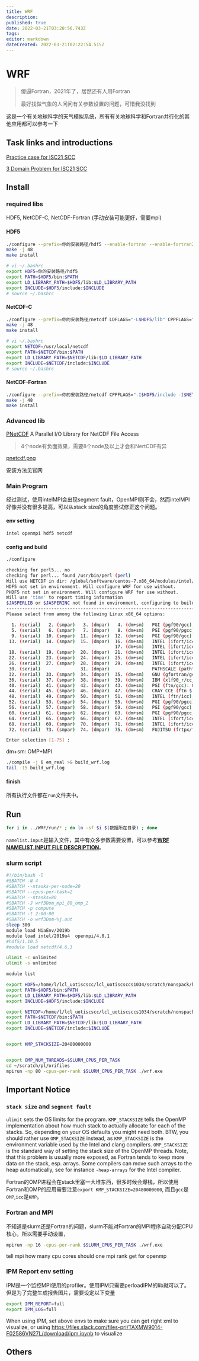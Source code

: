 ```yaml
---
title: WRF
description: 
published: true
date: 2022-03-21T03:20:56.743Z
tags: 
editor: markdown
dateCreated: 2022-03-21T02:22:54.515Z
---
```


# WRF

> 傻逼Fortran，2021年了，居然还有人用Fortran
>
> 最好找做气象的人问问有关参数设置的问题，可惜我没找到

这是一个有关地球科学的天气模拟系统，所有有关地球科学和Fortran并行化的其他应用都可以参考一下

## Task links and introductions

[Practice case for ISC21 SCC](https://hpcadvisorycouncil.atlassian.net/wiki/spaces/HPCWORKS/pages/1827438600/WRF+with+Single+Domain+-+Practice+case+for+ISC21+SCC)

[3 Domain Problem for ISC21 SCC](https://hpcadvisorycouncil.atlassian.net/wiki/spaces/HPCWORKS/pages/1827438607/WRF+-+3+Domain+Problem+for+ISC21+SCC)

## Install

### required libs

HDF5, NetCDF-C, NetCDF-Fortran (手动安装可能更好，需要mpi)

#### HDF5

```bash
./configure --prefix=你的安装路径/hdf5 --enable-fortran --enable-fortran2003 --enable-parallel
make -j 48
make install
```

```bash
# vi ~/.bashrc
export HDF5=你的安装路径/hdf5
export PATH=$HDF5/bin:$PATH
export LD_LIBRARY_PATH=$HDF5/lib:$LD_LIBRARY_PATH
export INCLUDE=$HDF5/include:$INCLUDE
# source ~/.bashrc
```

#### NetCDF-C

```bash
./configure --prefix=你的安装路径/netcdf LDFLAGS="-L$HDF5/lib" CPPFLAGS="-I$HDF5/include" CC=mpiicc --disable-dap
make -j 48
make install
```

```bash
# vi ~/.bashrc
export NETCDF=/usr/local/netcdf
export PATH=$NETCDF/bin:$PATH
export LD_LIBRARY_PATH=$NETCDF/lib:$LD_LIBRARY_PATH
export INCLUDE=$NETCDF/include:$INCLUDE
# source ~/.bashrc
```

#### NetCDF-Fortran

```bash
./configure --prefix=你的安装路径/netcdf CPPFLAGS="-I$HDF5/include -I$NETCDF/include" LDFLAGS="-L$HDF5/lib -L$NETCDF/lib" CC=mpiicc FC=mpiif90 F77=mpiif90 # 与NetCDF-C安装在同一目录下
make -j 48
make install
```

### Advanced lib

[PNetCDF](https://parallel-netcdf.github.io/) A Parallel I/O Library for NetCDF File Access

> 4个node有负面效果，需要8个node及以上才会和NertCDF有异

[pnetcdf.png](https://z3.ax1x.com/2021/07/15/WnELTI.md.png)

安装方法见官网

### Main Program

经过测试，使用intelMPI会出现segment fault，OpenMPI则不会，然而intelMPI好像并没有很多提高，可以从stack size的角度尝试修正这个问题。

#### env setting

```bash
intel openmpi hdf5 netcdf
```

#### config and build

```bash
./configure
```

```bash
checking for perl5... no
checking for perl... found /usr/bin/perl (perl)
Will use NETCDF in dir: /global/software/centos-7.x86_64/modules/intel/2020.1.217/netcdf/4.7.4
HDF5 not set in environment. Will configure WRF for use without.
PHDF5 not set in environment. Will configure WRF for use without.
Will use 'time' to report timing information
$JASPERLIB or $JASPERINC not found in environment, configuring to build without grib2 I/O...
------------------------------------------------------------------------
Please select from among the following Linux x86_64 options:

  1. (serial)   2. (smpar)   3. (dmpar)   4. (dm+sm)   PGI (pgf90/gcc)
  5. (serial)   6. (smpar)   7. (dmpar)   8. (dm+sm)   PGI (pgf90/pgcc): SGI MPT
  9. (serial)  10. (smpar)  11. (dmpar)  12. (dm+sm)   PGI (pgf90/gcc): PGI accelerator
 13. (serial)  14. (smpar)  15. (dmpar)  16. (dm+sm)   INTEL (ifort/icc)
                                         17. (dm+sm)   INTEL (ifort/icc): Xeon Phi (MIC architecture)
 18. (serial)  19. (smpar)  20. (dmpar)  21. (dm+sm)   INTEL (ifort/icc): Xeon (SNB with AVX mods)
 22. (serial)  23. (smpar)  24. (dmpar)  25. (dm+sm)   INTEL (ifort/icc): SGI MPT
 26. (serial)  27. (smpar)  28. (dmpar)  29. (dm+sm)   INTEL (ifort/icc): IBM POE
 30. (serial)               31. (dmpar)                PATHSCALE (pathf90/pathcc)
 32. (serial)  33. (smpar)  34. (dmpar)  35. (dm+sm)   GNU (gfortran/gcc)
 36. (serial)  37. (smpar)  38. (dmpar)  39. (dm+sm)   IBM (xlf90_r/cc_r)
 40. (serial)  41. (smpar)  42. (dmpar)  43. (dm+sm)   PGI (ftn/gcc): Cray XC CLE
 44. (serial)  45. (smpar)  46. (dmpar)  47. (dm+sm)   CRAY CCE (ftn $(NOOMP)/cc): Cray XE and XC
 48. (serial)  49. (smpar)  50. (dmpar)  51. (dm+sm)   INTEL (ftn/icc): Cray XC
 52. (serial)  53. (smpar)  54. (dmpar)  55. (dm+sm)   PGI (pgf90/pgcc)
 56. (serial)  57. (smpar)  58. (dmpar)  59. (dm+sm)   PGI (pgf90/gcc): -f90=pgf90
 60. (serial)  61. (smpar)  62. (dmpar)  63. (dm+sm)   PGI (pgf90/pgcc): -f90=pgf90
 64. (serial)  65. (smpar)  66. (dmpar)  67. (dm+sm)   INTEL (ifort/icc): HSW/BDW
 68. (serial)  69. (smpar)  70. (dmpar)  71. (dm+sm)   INTEL (ifort/icc): KNL MIC
 72. (serial)  73. (smpar)  74. (dmpar)  75. (dm+sm)   FUJITSU (frtpx/fccpx): FX10/FX100 SPARC64 IXfx/Xlfx

Enter selection [1-75] :
```

dm+sm: OMP+MPI

```bash
./compile -j 6 em_real >& build_wrf.log
tail -15 build_wrf.log
```

#### finish

所有执行文件都在`run`文件夹中。

## Run

```bash
for i in ../WRF/run/* ; do ln -sf $i $(数据所在目录) ; done
```

`namelist.input`是输入文件，其中有众多参数需要设置，可以参考[**WRF NAMELIST.INPUT FILE DESCRIPTION**](https://esrl.noaa.gov/gsd/wrfportal/namelist_input_options.html)。

### slurm script

```bash
#!/bin/bash -l
#SBATCH -N 4
#SBATCH --ntasks-per-node=20
#SBATCH --cpus-per-task=2
#SBATCH --ntasks=80
#SBATCH -J wrf3Dom_mpi_80_omp_2
#SBATCH -p compute
#SBATCH -t 2:00:00
#SBATCH -o wrf3Dom-%j.out
sleep 300
module load NiaEnv/2019b
module load intel/2019u4  openmpi/4.0.1
#hdf5/1.10.5
#module load netcdf/4.6.3

ulimit -c unlimited
ulimit -s unlimited

module list

export HDF5=/home/l/lcl_uotiscscc/lcl_uotiscsccs1034/scratch/nonspack/hdf5
export PATH=$HDF5/bin:$PATH
export LD_LIBRARY_PATH=$HDF5/lib:$LD_LIBRARY_PATH
export INCLUDE=$HDF5/include:$INCLUDE

export NETCDF=/home/l/lcl_uotiscscc/lcl_uotiscsccs1034/scratch/nonspack/netcdf
export PATH=$NETCDF/bin:$PATH
export LD_LIBRARY_PATH=$NETCDF/lib:$LD_LIBRARY_PATH
export INCLUDE=$NETCDF/include:$INCLUDE


export KMP_STACKSIZE=20480000000


export OMP_NUM_THREADS=$SLURM_CPUS_PER_TASK
cd ~/scratch/pl/orifiles
mpirun -np 80 -cpus-per-rank $SLURM_CPUS_PER_TASK ./wrf.exe
```

## Important Notice

### `stack size` and `segment fault`

`ulimit` sets the OS limits for the program.
`KMP_STACKSIZE` tells the OpenMP implementation about how much stack to actually allocate for each of the stacks. So, depending on your OS defaults you might need both. BTW, you should rather use `OMP_STACKSIZE` instead, as `KMP_STACKSIZE` is the environment variable used by the Intel and clang compilers. `OMP_STACKSIZE` is the standard way of setting the stack size of the OpenMP threads.
Note, that this problem is usually more exposed, as Fortran tends to keep more data on the stack, esp. arrays. Some compilers can move such arrays to the heap automatically, see for instance `-heap-arrays` for the Intel compiler.

Fortran的OMP进程会在stack里塞一大堆东西，很多时候会爆栈，所以使用Fortran和OMP的应用需要注意`export KMP_STACKSIZE=20480000000`, 而且`gcc`是`OMP`,`icc`是`KMP`。

### Fortran and MPI

不知道是slurm还是Fortran的问题，slurm不能对Fortran的MPI程序自动分配CPU核心，所以需要手动设置，

```bash
mpirun -np 16 -cpus-per-rank $SLURM_CPUS_PER_TASK ./wrf.exe
```

tell mpi how many cpu cores should one mpi rank get for openmp

### IPM Report env setting

IPM是一个监控MPI使用的profiler。使用IPM只需要perloadIPM的lib就可以了。但是为了完整生成报告图片，需要设定以下变量

```bash
export IPM_REPORT=full
export IPM_LOG=full
```

When using IPM, set above envs to make sure you can get right xml to visualize, or using https://files.slack.com/files-pri/TAXMW9014-F02586VN27L/download/ipm.ipynb to visualize

## Others

